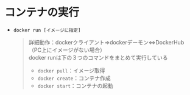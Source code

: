 # コンテナの実行
- `docker run [イメージに指定]`<br>
  > 詳細動作：dockerクライアント⇒dockerデーモン⇔DockerHub（PC上にイメージがない場合）<br>
  > docker runは下の３つのコマンドをまとめて実行している<br>
  > - `docker pull`：イメージ取得<br>
  > - `docker create`：コンテナ作成<br>
  > - `docker start`：コンテナの起動<br>